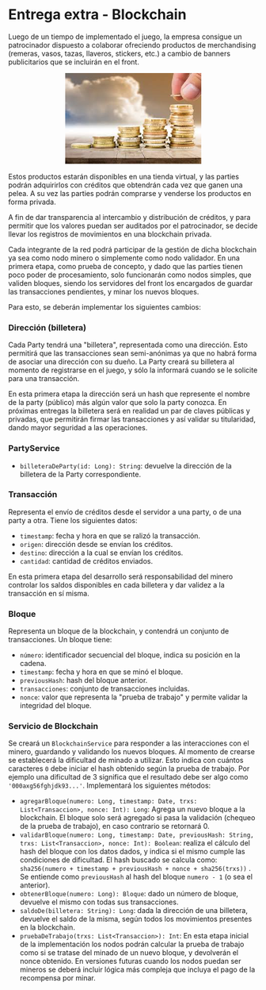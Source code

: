 # Entrega extra - Blockchain

Luego de un tiempo de implementado el juego, la empresa consigue un patrocinador dispuesto a colaborar ofreciendo productos de merchandising (remeras, vasos, tazas, llaveros, stickers, etc.) a cambio de banners publicitarios que se incluirán en el front.

<p align="center">
  <img src="cointower.jpg" />
</p>

Estos productos estarán disponibles en una tienda virtual, y las parties podrán adquirirlos con créditos que obtendrán cada vez que ganen una pelea. A su vez las parties podrán comprarse y venderse los productos en forma privada.

A fin de dar transparencia al intercambio y distribución de créditos, y para permitir que los valores puedan ser auditados por el patrocinador, se decide llevar los registros de movimientos en una blockchain privada.

Cada integrante de la red podrá participar de la gestión de dicha blockchain ya sea como nodo minero o simplemente como nodo validador.
En una primera etapa, como prueba de concepto, y dado que las parties tienen poco poder de procesamiento, solo funcionarán como nodos simples, que validen bloques, siendo los servidores del front los encargados de guardar las transacciones pendientes, y minar los nuevos bloques.

Para esto, se deberán implementar los siguientes cambios:

### Dirección (billetera)

Cada Party tendrá una "billetera", representada como una dirección. Esto permitirá que las transacciones sean semi-anónimas ya que no habrá forma de asociar una dirección con su dueño.
La Party creará su billetera al momento de registrarse en el juego, y sólo la informará cuando se le solicite para una transacción.

En esta primera etapa la dirección será un hash que represente el nombre de la party (público) más algún valor que solo la party conozca.
En próximas entregas la billetera será en realidad un par de claves públicas y privadas, que permitirán firmar las transacciones y así validar su titularidad, dando mayor seguridad a las operaciones.

### PartyService

- `billeteraDeParty(id: Long): String`: devuelve la dirección de la billetera de la Party correspondiente.

### Transacción

Representa el envío de créditos desde el servidor a una party, o de una party a otra. Tiene los siguientes datos:

- `timestamp`: fecha y hora en que se ralizó la transacción.
- `origen`: dirección desde se envían los créditos.
- `destino`: dirección a la cual se envían los créditos.
- `cantidad`: cantidad de créditos enviados.

En esta primera etapa del desarrollo será responsabilidad del minero controlar los saldos disponibles en cada billetera y dar validez a la transacción en sí misma.

### Bloque

Representa un bloque de la blockchain, y contendrá un conjunto de transacciones. Un bloque tiene:

- `número`: identificador secuencial del bloque, indica su posición en la cadena.
- `timestamp`: fecha y hora en que se minó el bloque.
- `previousHash`: hash del bloque anterior.
- `transacciones`: conjunto de transacciones incluidas.
- `nonce`: valor que representa la "prueba de trabajo" y permite validar la integridad del bloque.

### Servicio de Blockchain

Se creará un `BlockchainService` para responder a las interacciones con el minero, guardando y validando los nuevos bloques. Al momento de crearse se establecerá la dificultad de minado a utilizar. Esto indica con cuántos caracteres `0` debe iniciar el hash obtenido según la prueba de trabajo. Por ejemplo una dificultad de 3 significa que el resultado debe ser algo como `'000axg56fghjdk93...'`.
Implementará los siguientes métodos:

- `agregarBloque(numero: Long, timestamp: Date, trxs: List<Transaccion>, nonce: Int): Long`: Agrega un nuevo bloque a la blockchain. El bloque solo será agregado si pasa la validación (chequeo de la prueba de trabajo), en caso contrario se retornará 0.
- `validarBloque(numero: Long, timestamp: Date, previousHash: String, trxs: List<Transaccion>, nonce: Int): Boolean`: realiza el cálculo del hash del bloque con los datos dados, y indica si el mismo cumple las condiciones de dificultad. El hash buscado se calcula como: `sha256(numero + timestamp + previousHash + nonce + sha256(trxs))` . Se entiende como `previousHash` al hash del bloque `numero - 1` (o sea el anterior).
- `obtenerBloque(numero: Long): Bloque`: dado un número de bloque, devuelve el mismo con todas sus transacciones.
- `saldoDe(billetera: String): Long`: dada la dirección de una billetera, devuelve el saldo de la misma, según todos los movimientos presentes en la blockchain.
- `pruebaDeTrabajo(trxs: List<Transaccion>): Int`: En esta etapa inicial de la implementación los nodos podrán calcular la prueba de trabajo como si se tratase del minado de un nuevo bloque, y devolverán el nonce obtenido. En versiones futuras cuando los nodos puedan ser mineros se deberá incluir lógica más compleja que incluya el pago de la recompensa por minar.
